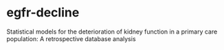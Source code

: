# egfr-decline
Statistical models for the deterioration of kidney function in a primary care population: A retrospective database analysis

